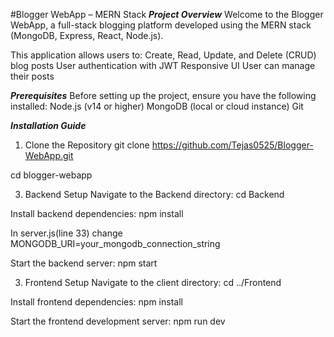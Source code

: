 #Blogger WebApp – MERN Stack
***Project Overview***
Welcome to the Blogger WebApp, a full-stack blogging platform developed using the MERN stack 
(MongoDB, Express, React, Node.js). 

This application allows users to:
Create, Read, Update, and Delete (CRUD) blog posts
User authentication with JWT
Responsive UI
User can manage their posts 

***Prerequisites***
Before setting up the project, ensure you have the following installed:
Node.js (v14 or higher)
MongoDB (local or cloud instance)
Git

***Installation Guide***
1. Clone the Repository
git clone https://github.com/Tejas0525/Blogger-WebApp.git

cd blogger-webapp

3. Backend Setup
Navigate to the Backend directory:
cd Backend

Install backend dependencies:
npm install

In server.js(line 33) change MONGODB_URI=your_mongodb_connection_string

Start the backend server:
npm start

3. Frontend Setup
Navigate to the client directory:
cd ../Frontend

Install frontend dependencies:
npm install

Start the frontend development server:
npm run dev
